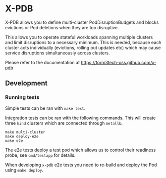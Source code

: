 # X-PDB

X-PDB allows you to define multi-cluster PodDisruptionBudgets and blocks evictions or Pod deletions when they are too disruptive.

This allows you to operate stateful workloads spanning multiple clusters and limit disruptions to a necessary minimum.
This is needed, because each cluster acts individually (evictions, rolling out updates etc) which may cause service disruptions simultaneously across clusters.

Please refer to the documentation at https://form3tech-oss.github.com/x-pdb

## Development

### Running tests

Simple tests can be ran with `make test`.

Integration tests can be ran with the following commands.
This will create three `kind` clusters which are connected through `metallb`.

```
make multi-cluster
make deploy-e2e
make e2e
```

The e2e tests deploy a test pod which allows us to control their readiness probe, see `cmd/testapp` for details.

When developing `x-pdb` e2e tests you need to re-build and deploy the Pod using `make deploy`.

